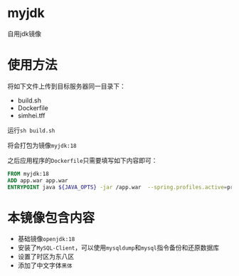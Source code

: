 # myjdk
 自用jdk镜像

# 使用方法

将如下文件上传到目标服务器同一目录下：

- build.sh
- Dockerfile
- simhei.tff

运行`sh build.sh`

将会打包为镜像`myjdk:18`

之后应用程序的`Dockerfile`只需要填写如下内容即可：

```dockerfile
FROM myjdk:18
ADD app.war app.war
ENTRYPOINT java ${JAVA_OPTS} -jar /app.war  --spring.profiles.active=prod
```

# 本镜像包含内容

- 基础镜像`openjdk:18`
- 安装了`MySQL-Client`，可以使用`mysqldump`和`mysql`指令备份和还原数据库
- 设置了时区为东八区
- 添加了中文字体`黑体`
